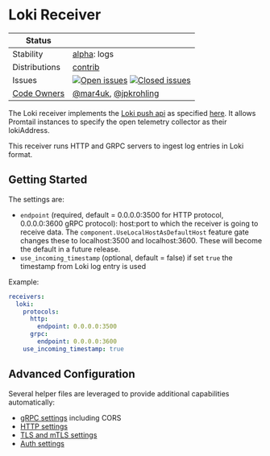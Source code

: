 # Loki Receiver

<!-- status autogenerated section -->
| Status        |           |
| ------------- |-----------|
| Stability     | [alpha]: logs   |
| Distributions | [contrib] |
| Issues        | [![Open issues](https://img.shields.io/github/issues-search/open-telemetry/opentelemetry-collector-contrib?query=is%3Aissue%20is%3Aopen%20label%3Areceiver%2Floki%20&label=open&color=orange&logo=opentelemetry)](https://github.com/jacktomcat/opentelemetry-collector-contrib/issues?q=is%3Aopen+is%3Aissue+label%3Areceiver%2Floki) [![Closed issues](https://img.shields.io/github/issues-search/open-telemetry/opentelemetry-collector-contrib?query=is%3Aissue%20is%3Aclosed%20label%3Areceiver%2Floki%20&label=closed&color=blue&logo=opentelemetry)](https://github.com/jacktomcat/opentelemetry-collector-contrib/issues?q=is%3Aclosed+is%3Aissue+label%3Areceiver%2Floki) |
| [Code Owners](https://github.com/jacktomcat/opentelemetry-collector-contrib/blob/main/CONTRIBUTING.md#becoming-a-code-owner)    | [@mar4uk](https://www.github.com/mar4uk), [@jpkrohling](https://www.github.com/jpkrohling) |

[alpha]: https://github.com/open-telemetry/opentelemetry-collector#alpha
[contrib]: https://github.com/open-telemetry/opentelemetry-collector-releases/tree/main/distributions/otelcol-contrib
<!-- end autogenerated section -->

The Loki receiver implements the [Loki push api](https://grafana.com/docs/loki/latest/clients/promtail/#loki-push-api) as specified [here](https://grafana.com/docs/loki/latest/api/#push-log-entries-to-loki). 
It allows Promtail instances to specify the open telemetry collector as their lokiAddress.

This receiver runs HTTP and GRPC servers to ingest log entries in Loki format.

## Getting Started

The settings are:

- `endpoint` (required, default = 0.0.0.0:3500 for HTTP protocol, 0.0.0.0:3600 gRPC protocol): host:port to which the receiver is going to receive data. The `component.UseLocalHostAsDefaultHost` feature gate changes these to localhost:3500 and localhost:3600. These will become the default in a future release.
- `use_incoming_timestamp` (optional, default = false) if set `true` the timestamp from Loki log entry is used

Example:
```yaml
receivers:
  loki:
    protocols:
      http:
        endpoint: 0.0.0.0:3500
      grpc:
        endpoint: 0.0.0.0:3600
    use_incoming_timestamp: true
```

## Advanced Configuration

Several helper files are leveraged to provide additional capabilities automatically:

- [gRPC settings](https://github.com/open-telemetry/opentelemetry-collector/blob/main/config/configgrpc/README.md) including CORS
- [HTTP settings](https://github.com/open-telemetry/opentelemetry-collector/blob/main/config/confighttp/README.md)
- [TLS and mTLS settings](https://github.com/open-telemetry/opentelemetry-collector/blob/main/config/configtls/README.md)
- [Auth settings](https://github.com/open-telemetry/opentelemetry-collector/blob/main/config/configauth/README.md)
